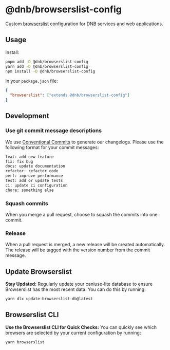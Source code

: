 # @dnb/browserslist-config

Custom [browserslist](https://browsersl.ist/) configuration for DNB services and web applications.

## Usage

Install:

```bash
pnpm add -D @dnb/browserslist-config
yarn add -D @dnb/browserslist-config
npm install -D @dnb/browserslist-config
```

In your `package.json` file:

```json
{
  "browserslist": ["extends @dnb/browserslist-config"]
}
```

## Development

### Use git commit message descriptions

We use [Conventional Commits](https://www.conventionalcommits.org/en/v1.0.0/) to generate our changelogs. Please use the following format for your commit messages:

```bash
feat: add new feature
fix: fix bug
docs: update documentation
refactor: refactor code
perf: improve performance
test: add or update tests
ci: update ci configuration
chore: something else
```

### Squash commits

When you merge a pull request, choose to squash the commits into one commit.

### Release

When a pull request is merged, a new release will be created automatically. The release will be tagged with the version number from the commit message.

## Update Browserslist

**Stay Updated:** Regularly update your caniuse-lite database to ensure Browserslist has the most recent data. You can do this by running:

```bash
yarn dlx update-browserslist-db@latest
```

## Browserslist CLI

**Use the Browserslist CLI for Quick Checks:** You can quickly see which browsers are selected by your current configuration by running:

```bash
yarn browserslist
```
